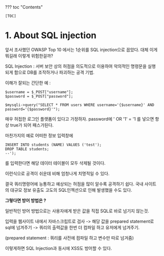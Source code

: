 ??? toc "Contents"

    [TOC]

# 1. About SQL injection

앞서 조사했던 OWASP Top 10 에서는 1순위를 SQL injection으로 꼽았다. 대체 이게 뭐길래 이렇게 위험한걸까?

SQL Injection : 서버 보안 상의 허점을 의도적으로 이용하여 악의적인 명령문을 실행되게 함으로 DB를 조작하거나 파괴하는 공격 기법.

이해가 잘되는 간단한 예 :

```
$username = $_POST["username"];
$password = $_POST["password"];

$mysqli->query("SELECT * FROM users WHERE username='{$username}' AND password='{$password}'");
```

매우 허접한 로그인 플랫폼이 있다고 가정하자. password에  ' OR '1' = '1  를 넣으면 항상 true가 되어 패스가된다.

마찬가지의 예로 어떠한 정보 입력창에

```
INSERT INTO students (NAME) VALUES ('test');
DROP TABLE students;
--');
```

를 입력한다면 해당 데이터 테이블이 모두 삭제될 것이다.

이런식으로 공격이 쉬운데 비해 엄청나게 치명적일 수 있다.

결국 쿼리명령어에 능통하고 예상되는 허점을 많이 알수록 공격하기 쉽다. 국내 사이트의 대규모 정보 유출도 고도의 SQL인젝션으로 인해 발생했을 수도 있다.

**그렇다면 방어 방법은 ?**

일반적인 방어 방법으로는 사용자에게 받은 값을 직접 SQL로 바로 넘기지 않는것.

입력을 웹사이트 내에서 자바스크립트로 검사 -> 해당 값을 prepared statement로 sql에 넘겨주기 -> 쿼리의 출력값을 한번 더 컴파일 하고 유저에게 넘겨주기.

(prepared statement : 쿼리를 사전에 컴파일 하고 변수만 따로 넘겨줌)

이렇게하면 SQL Injection과 동시에 XSS도 방어할 수 있다.